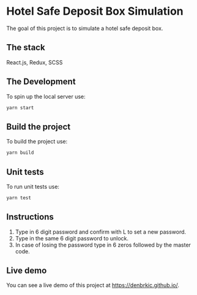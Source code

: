 # Hotel Safe Deposit Box Simulation
The goal of this project is to simulate a hotel safe deposit box.

## The stack
React.js, Redux, SCSS

## The Development
To spin up the local server use:
```bash
yarn start
```

## Build the project
To build the project use:
```bash
yarn build
```

## Unit tests
To run unit tests use:
```bash
yarn test
```

## Instructions
1. Type in 6 digit password and confirm with L to set a new password.
2. Type in the same 6 digit password to unlock.
3. In case of losing the password type in 6 zeros followed by the master code.

## Live demo
You can see a live demo of this project at https://denbrkic.github.io/.
